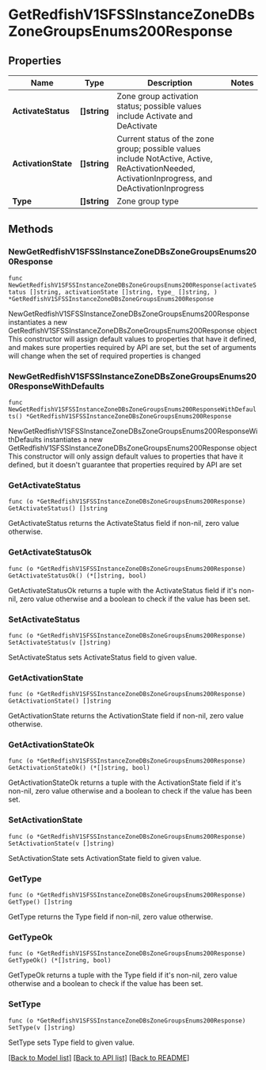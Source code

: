 # GetRedfishV1SFSSInstanceZoneDBsZoneGroupsEnums200Response

## Properties

Name | Type | Description | Notes
------------ | ------------- | ------------- | -------------
**ActivateStatus** | **[]string** | Zone group activation status; possible values include Activate and DeActivate  | 
**ActivationState** | **[]string** | Current status of the zone group; possible values include NotActive, Active, ReActivationNeeded,     ActivationInprogress, and DeActivationInprogress | 
**Type** | **[]string** | Zone group type | 

## Methods

### NewGetRedfishV1SFSSInstanceZoneDBsZoneGroupsEnums200Response

`func NewGetRedfishV1SFSSInstanceZoneDBsZoneGroupsEnums200Response(activateStatus []string, activationState []string, type_ []string, ) *GetRedfishV1SFSSInstanceZoneDBsZoneGroupsEnums200Response`

NewGetRedfishV1SFSSInstanceZoneDBsZoneGroupsEnums200Response instantiates a new GetRedfishV1SFSSInstanceZoneDBsZoneGroupsEnums200Response object
This constructor will assign default values to properties that have it defined,
and makes sure properties required by API are set, but the set of arguments
will change when the set of required properties is changed

### NewGetRedfishV1SFSSInstanceZoneDBsZoneGroupsEnums200ResponseWithDefaults

`func NewGetRedfishV1SFSSInstanceZoneDBsZoneGroupsEnums200ResponseWithDefaults() *GetRedfishV1SFSSInstanceZoneDBsZoneGroupsEnums200Response`

NewGetRedfishV1SFSSInstanceZoneDBsZoneGroupsEnums200ResponseWithDefaults instantiates a new GetRedfishV1SFSSInstanceZoneDBsZoneGroupsEnums200Response object
This constructor will only assign default values to properties that have it defined,
but it doesn't guarantee that properties required by API are set

### GetActivateStatus

`func (o *GetRedfishV1SFSSInstanceZoneDBsZoneGroupsEnums200Response) GetActivateStatus() []string`

GetActivateStatus returns the ActivateStatus field if non-nil, zero value otherwise.

### GetActivateStatusOk

`func (o *GetRedfishV1SFSSInstanceZoneDBsZoneGroupsEnums200Response) GetActivateStatusOk() (*[]string, bool)`

GetActivateStatusOk returns a tuple with the ActivateStatus field if it's non-nil, zero value otherwise
and a boolean to check if the value has been set.

### SetActivateStatus

`func (o *GetRedfishV1SFSSInstanceZoneDBsZoneGroupsEnums200Response) SetActivateStatus(v []string)`

SetActivateStatus sets ActivateStatus field to given value.


### GetActivationState

`func (o *GetRedfishV1SFSSInstanceZoneDBsZoneGroupsEnums200Response) GetActivationState() []string`

GetActivationState returns the ActivationState field if non-nil, zero value otherwise.

### GetActivationStateOk

`func (o *GetRedfishV1SFSSInstanceZoneDBsZoneGroupsEnums200Response) GetActivationStateOk() (*[]string, bool)`

GetActivationStateOk returns a tuple with the ActivationState field if it's non-nil, zero value otherwise
and a boolean to check if the value has been set.

### SetActivationState

`func (o *GetRedfishV1SFSSInstanceZoneDBsZoneGroupsEnums200Response) SetActivationState(v []string)`

SetActivationState sets ActivationState field to given value.


### GetType

`func (o *GetRedfishV1SFSSInstanceZoneDBsZoneGroupsEnums200Response) GetType() []string`

GetType returns the Type field if non-nil, zero value otherwise.

### GetTypeOk

`func (o *GetRedfishV1SFSSInstanceZoneDBsZoneGroupsEnums200Response) GetTypeOk() (*[]string, bool)`

GetTypeOk returns a tuple with the Type field if it's non-nil, zero value otherwise
and a boolean to check if the value has been set.

### SetType

`func (o *GetRedfishV1SFSSInstanceZoneDBsZoneGroupsEnums200Response) SetType(v []string)`

SetType sets Type field to given value.



[[Back to Model list]](../README.md#documentation-for-models) [[Back to API list]](../README.md#documentation-for-api-endpoints) [[Back to README]](../README.md)


